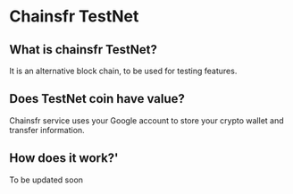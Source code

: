 # Chainsfr TestNet

## What is chainsfr TestNet?
It is an alternative block chain, to be used for testing features.

## Does TestNet coin have value?
Chainsfr service uses your Google account to store your crypto wallet and transfer information.

## How does it work?'
To be updated soon
